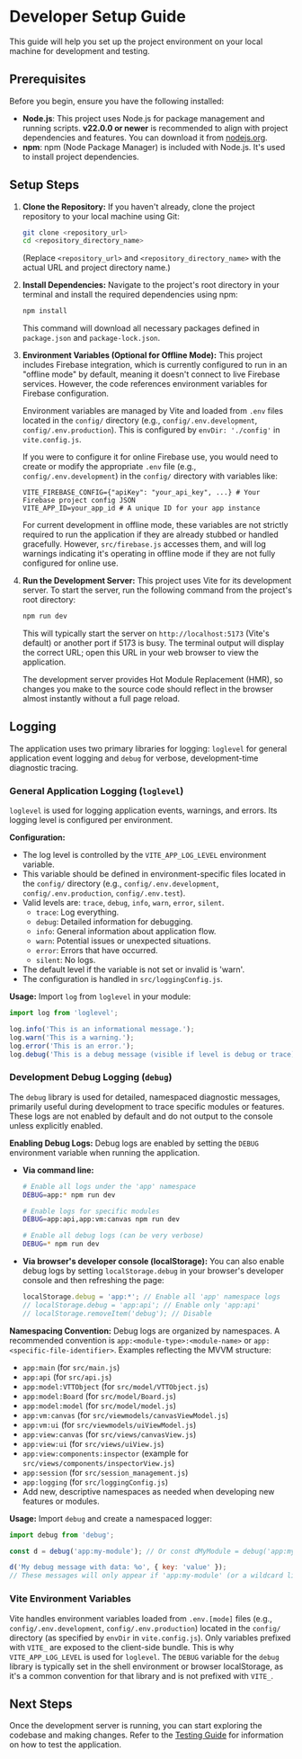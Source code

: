 # Developer Setup Guide

This guide will help you set up the project environment on your local machine for development and testing.

## Prerequisites

Before you begin, ensure you have the following installed:

- **Node.js**: This project uses Node.js for package management and running scripts. **v22.0.0 or newer** is recommended to align with project dependencies and features. You can download it from [nodejs.org](https://nodejs.org/).
- **npm**: npm (Node Package Manager) is included with Node.js. It's used to install project dependencies.

## Setup Steps

1. **Clone the Repository:**
   If you haven't already, clone the project repository to your local machine using Git:

      ```bash
      git clone <repository_url>
      cd <repository_directory_name>
      ```

      (Replace `<repository_url>` and `<repository_directory_name>` with the actual URL and project directory name.)

2. **Install Dependencies:**
   Navigate to the project's root directory in your terminal and install the required dependencies using npm:

      ```bash
      npm install
      ```

      This command will download all necessary packages defined in `package.json` and `package-lock.json`.

3. **Environment Variables (Optional for Offline Mode):**
   This project includes Firebase integration, which is currently configured to run in an "offline mode" by default, meaning it doesn't connect to live Firebase services. However, the code references environment variables for Firebase configuration.

      Environment variables are managed by Vite and loaded from `.env` files located in the `config/` directory (e.g., `config/.env.development`, `config/.env.production`). This is configured by `envDir: './config'` in `vite.config.js`.

      If you were to configure it for online Firebase use, you would need to create or modify the appropriate `.env` file (e.g., `config/.env.development`) in the `config/` directory with variables like:

      ```plaintext
      VITE_FIREBASE_CONFIG={"apiKey": "your_api_key", ...} # Your Firebase project config JSON
      VITE_APP_ID=your_app_id # A unique ID for your app instance
      ```

      For current development in offline mode, these variables are not strictly required to run the application if they are already stubbed or handled gracefully. However, `src/firebase.js` accesses them, and will log warnings indicating it's operating in offline mode if they are not fully configured for online use.

4. **Run the Development Server:**
   This project uses Vite for its development server. To start the server, run the following command from the project's root directory:

      ```bash
      npm run dev
      ```

      This will typically start the server on `http://localhost:5173` (Vite's default) or another port if 5173 is busy. The terminal output will display the correct URL; open this URL in your web browser to view the application.

      The development server provides Hot Module Replacement (HMR), so changes you make to the source code should reflect in the browser almost instantly without a full page reload.

## Logging

The application uses two primary libraries for logging: `loglevel` for general application event logging and `debug` for verbose, development-time diagnostic tracing.

### General Application Logging (`loglevel`)

`loglevel` is used for logging application events, warnings, and errors. Its logging level is configured per environment.

**Configuration:**

- The log level is controlled by the `VITE_APP_LOG_LEVEL` environment variable.
- This variable should be defined in environment-specific files located in the `config/` directory (e.g., `config/.env.development`, `config/.env.production`, `config/.env.test`).
- Valid levels are: `trace`, `debug`, `info`, `warn`, `error`, `silent`.
     - `trace`: Log everything.
     - `debug`: Detailed information for debugging.
     - `info`: General information about application flow.
     - `warn`: Potential issues or unexpected situations.
     - `error`: Errors that have occurred.
     - `silent`: No logs.
- The default level if the variable is not set or invalid is 'warn'.
- The configuration is handled in `src/loggingConfig.js`.

**Usage:**
Import `log` from `loglevel` in your module:

```javascript
import log from 'loglevel';

log.info('This is an informational message.');
log.warn('This is a warning.');
log.error('This is an error.');
log.debug('This is a debug message (visible if level is debug or trace).');
```

### Development Debug Logging (`debug`)

The `debug` library is used for detailed, namespaced diagnostic messages, primarily useful during development to trace specific modules or features. These logs are not enabled by default and do not output to the console unless explicitly enabled.

**Enabling Debug Logs:**
Debug logs are enabled by setting the `DEBUG` environment variable when running the application.

- **Via command line:**

     ```bash
     # Enable all logs under the 'app' namespace
     DEBUG=app:* npm run dev

     # Enable logs for specific modules
     DEBUG=app:api,app:vm:canvas npm run dev

     # Enable all debug logs (can be very verbose)
     DEBUG=* npm run dev
     ```

- **Via browser's developer console (localStorage):**
  You can also enable debug logs by setting `localStorage.debug` in your browser's developer console and then refreshing the page:
     ```javascript
     localStorage.debug = 'app:*'; // Enable all 'app' namespace logs
     // localStorage.debug = 'app:api'; // Enable only 'app:api'
     // localStorage.removeItem('debug'); // Disable
     ```

**Namespacing Convention:**
Debug logs are organized by namespaces. A recommended convention is `app:<module-type>:<module-name>` or `app:<specific-file-identifier>`. Examples reflecting the MVVM structure:

- `app:main` (for `src/main.js`)
- `app:api` (for `src/api.js`)
- `app:model:VTTObject` (for `src/model/VTTObject.js`)
- `app:model:Board` (for `src/model/Board.js`)
- `app:model:model` (for `src/model/model.js`)
- `app:vm:canvas` (for `src/viewmodels/canvasViewModel.js`)
- `app:vm:ui` (for `src/viewmodels/uiViewModel.js`)
- `app:view:canvas` (for `src/views/canvasView.js`)
- `app:view:ui` (for `src/views/uiView.js`)
- `app:view:components:inspector` (example for `src/views/components/inspectorView.js`)
- `app:session` (for `src/session_management.js`)
- `app:logging` (for `src/loggingConfig.js`)
- Add new, descriptive namespaces as needed when developing new features or modules.

**Usage:**
Import `debug` and create a namespaced logger:

```javascript
import debug from 'debug';

const d = debug('app:my-module'); // Or const dMyModule = debug('app:my-module');

d('My debug message with data: %o', { key: 'value' });
// These messages will only appear if 'app:my-module' (or a wildcard like 'app:*') is enabled.
```

### Vite Environment Variables

Vite handles environment variables loaded from `.env.[mode]` files (e.g., `config/.env.development`, `config/.env.production`) located in the `config/` directory (as specified by `envDir` in `vite.config.js`). Only variables prefixed with `VITE_` are exposed to the client-side bundle. This is why `VITE_APP_LOG_LEVEL` is used for `loglevel`. The `DEBUG` variable for the `debug` library is typically set in the shell environment or browser localStorage, as it's a common convention for that library and is not prefixed with `VITE_`.

## Next Steps

Once the development server is running, you can start exploring the codebase and making changes. Refer to the [Testing Guide](./testing_guide.md) for information on how to test the application.
